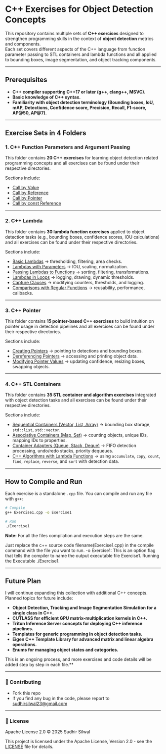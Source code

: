 #  C++ Exercises for Object Detection Concepts

This repository contains multiple sets of **C++ exercises** designed to strengthen programming skills in the context of **object detection**  metrics and components.  
Each set covers different aspects of the C++ language from function parameter passing to STL containers and lambda functions and all applied to bounding boxes, image segmentation, and object tracking components.

---

## Prerequisites

- **C++ compiler supporting C++17 or later (g++, clang++, MSVC).** 
- **Basic knowledge of C++ syntax.** 
- **Familiarity with object detection terminology (Bounding boxes, IoU, mAP, Detections, Confidence score, Precision, Recall, F1-score, AP@50, AP@7).** 

---

## Exercise Sets in 4 Folders

### 1. C++ Function Parameters and Argument Passing 
This folder contains **20 C++ exercises** for learning object detection related programming concepts and all exercises can be found under their respective directories.  

Sections include:
* [Call by Value](Function%20Parameters%20and%20Argument%20Passing/1.%20Call%20by%20Value)
* [Call by Reference](Function%20Parameters%20and%20Argument%20Passing/2.%20Call%20by%20Reference)
* [Call by Pointer](Function%20Parameters%20and%20Argument%20Passing/3.%20Call%20by%20Pointer)
* [Call by const Reference](Function%20Parameters%20and%20Argument%20Passing/4.%20Call%20by%20const%20Reference)

---

### 2. C++ Lambda 
This folder contains **30 lambda function exercises** applied to object detection tasks (e.g., bounding boxes, confidence scores, IOU calculations) and all exercises can be found under their respective directories.    


Sections include:
* [Basic Lambdas](Lambda/1.%20Basic_Lambda) → thresholding, filtering, area checks.
* [Lambdas with Parameters](Lambda/2.%20Lambda_With_Parameters) → IOU, scaling, normalization.
* [Passing Lambdas to Functions](Lambda/3.%20Passing_Lambdas_to_Functions) → sorting, filtering, transformations.
* [Lambdas in Loops](Lambda/4.%20Using_Lambdas_in_Loops) → logging, drawing, dynamic thresholds.
* [Capture Clauses](Lambda/5.%20Capture_Clause[]_and_Capture_by_Reference[&]) → modifying counters, thresholds, and logging.
* [Comparisons with Regular Functions](Lambda/6.%20Regular_Functions_vs_Lambda_Functions) → reusability, performance, callbacks.

---

### 3. C++ Pointer 
This folder contains **15 pointer-based C++ exercises** to build intuition on pointer usage in detection pipelines and all exercises can be found under their respective directories.  

Sections include:
* [Creating Pointers](Pointer/1.%20Creating%20Pointers) → pointing to detections and bounding boxes.
* [Dereferencing Pointers](Pointer/2.%20Dereferencing) → accessing and printing object data.
* [Modifying Pointer Values](Pointer/3.%20Modify%20the%20Pointer%20Value) → updating confidence, resizing boxes, swapping objects.
---

### 4. C++ STL Containers
This folder contains **35 STL container and algorithm exercises** integrated with object detection tasks and all exercises can be found under their respective directories.    

Sections include:
* [Sequential Containers (Vector, List, Array)](STL/1.%20Sequential%20Containers%20(Vector,%20List,%20Array)) → bounding box storage, `std::list`, `std::vector`.
* [Associative Containers (Map, Set)](STL/2.%20Associative%20Containers%20(Map,%20Set)) → counting objects, unique IDs, mapping IDs to properties.
* [Container Adapters (Queue, Stack, Deque)](STL/3.%20Container%20Adapters%20(Queue,%20Stack,%20Deque)) → FIFO detection processing, undo/redo stacks, priority dequeues.
* [C++ Algorithms with Lambda Functions](STL/4.%20STL%20Lambda%20and%20Standard%20Algorithms) → using `accumulate`, `copy`, `count`, `find`, `replace`, `reverse`, and `sort` with detection data.

---

## How to Compile and Run

Each exercise is a standalone `.cpp` file. You can compile and run any file with `g++`:

```bash
# Compile
g++ Exercise1.cpp -o Exercise1

# Run
./Exercise1
```

**Note:** For all the files compilation and execution steps are the same.  

Just replace the c++ source code filename(Exercise1.cpp) in the compile command with the file you want to run.
-o Exercise1: This is an option flag that tells the compiler to name the output executable file Exercise1. Running the Executable ./Exercise1.

---

## Future Plan

I will continue expanding this collection with additional C++ concepts. Planned topics for future include:

- **Object Detection, Tracking and Image Segmentation Simulation for a single class in C++.** 
- **CUTLASS for efficient GPU matrix-multiplication kernels in C++.**
- **Triton Inference Server concepts for deploying C++ inference pipelines.**
- **Templates for generic programming in object detection tasks.** 
- **Eigen C++ Template Library for advanced matrix and linear algebra operations.** 
- **Enums for managing object states and categories.** 

This is an ongoing process, and more exercises and code details will be added step by step in each file.** 

---

### 🤝 Contributing

- Fork this repo
- If you find any bug in the code, please report to sudhirsilwal23@gmail.com

---

### 📜 License

Apache License 2.0 © 2025 Sudhir Silwal

This project is licensed under the Apache License, Version 2.0 - see the [LICENSE](LICENSE) file for details.
